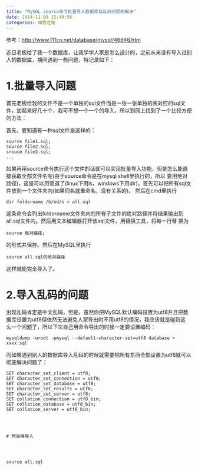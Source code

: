 ```yaml
---
title: "MySQL source命令批量导入数据库及乱码问题的解决"
date: 2014-11-09 15:49:56
categories: 编程之路
---
```

参考：<http://www.111cn.net/database/mysql/46646.htm>

近日老板给了我一个数据库，让我学学人家是怎么设计的，之前从来没有导入过别人的数据库，期间遇到一些问题，特记录如下：

# 1.批量导入问题

首先老板给我的文件不是一个单独的sql文件而是一张一张单独的表对应的sql文件，加起来好几十个，我可不想一个一个的导入，所以到网上找到了一个比较方便的方法：

首先，要知道有一种sql文件是这样的：



    source file1.sql;
    source file2.sql;
    srouce file3.sql;
    ...

如果再用source命令执行这个文件的话就可以实现批量导入功能，但是怎么能直接获取全部文件名呢(由于source命令是在mysql shell里执行的，所以
要用绝对路径)，这是可以用管道了(linux下用ls，windows下用dir)。首先可以把所有sql文件放到一个文件夹内(如果同名就重命名，没有关系的)。
然后在cmd里执行



    dir foldername /b/od/s > all.sql

这条命令会列出foldername文件夹内的所有子文件的绝对路径并将结果输出到all.sql文件内。然后用文本编辑器打开该sql文件，用替换工具，将每一行替
换为



    source 绝对路径;

的形式并保存。然后在MySQL里执行



    source all.sql的绝对路径

这样就能完全导入了。

# 2.导入乱码的问题

出现乱码肯定是中文乱码，但是，虽然你把MySQL默认编码设置为utf8并且把数据库设置为utf8但依然无法避免人家导出时不用utf8的情况，我应该就是碰到这
么一个问题了，所以下次自己用命令导出的时候一定要设置编码：



    mysqldump -uroot -pmysql --default-character-set=utf8 database > xxxx.sql

而如果遇到别人的数据库导入乱码的时候就需要把所有东西全部设置为utf8就可以彻底解决问题了：



    SET character_set_client = utf8;
    SET character_set_connection = utf8;
    SET character_set_database = utf8;
    SET character_set_results = utf8;
    SET character_set_server = utf8;
    SET collation_connection = utf8_bin;
    SET collation_database = utf8_bin;
    SET collation_server = utf8_bin;




    # 然后再导入




    source all.sql
